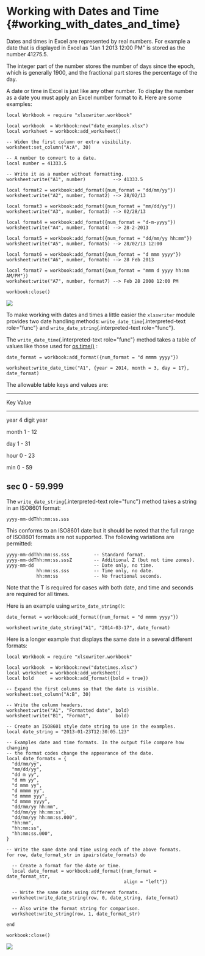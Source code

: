 Working with Dates and Time {#working_with_dates_and_time}
===========================

Dates and times in Excel are represented by real numbers. For example a
date that is displayed in Excel as \"Jan 1 2013 12:00 PM\" is stored as
the number 41275.5.

The integer part of the number stores the number of days since the
epoch, which is generally 1900, and the fractional part stores the
percentage of the day.

A date or time in Excel is just like any other number. To display the
number as a date you must apply an Excel number format to it. Here are
some examples:

``` {.lua}
local Workbook = require "xlsxwriter.workbook"

local workbook  = Workbook:new("date_examples.xlsx")
local worksheet = workbook:add_worksheet()

-- Widen the first column or extra visibility.
worksheet:set_column("A:A", 30)

-- A number to convert to a date.
local number = 41333.5

-- Write it as a number without formatting.
worksheet:write("A1", number)          --> 41333.5

local format2 = workbook:add_format({num_format = "dd/mm/yy"})
worksheet:write("A2", number, format2) --> 28/02/13

local format3 = workbook:add_format({num_format = "mm/dd/yy"})
worksheet:write("A3", number, format3) --> 02/28/13

local format4 = workbook:add_format({num_format = "d-m-yyyy"})
worksheet:write("A4", number, format4) --> 28-2-2013

local format5 = workbook:add_format({num_format = "dd/mm/yy hh:mm"})
worksheet:write("A5", number, format5) --> 28/02/13 12:00

local format6 = workbook:add_format({num_format = "d mmm yyyy"})
worksheet:write("A6", number, format6) --> 28 Feb 2013

local format7 = workbook:add_format({num_format = "mmm d yyyy hh:mm AM/PM"})
worksheet:write("A7", number, format7) --> Feb 28 2008 12:00 PM

workbook:close()
```

![](xlsxwriter/_images/working_with_dates_and_times01.png)

To make working with dates and times a little easier the `xlsxwriter`
module provides two date handling methods:
`write_date_time`{.interpreted-text role="func"} and
`write_date_string`{.interpreted-text role="func"}.

The `write_date_time`{.interpreted-text role="func"} method takes a
table of values like those used for
[os.time()](http://www.lua.org/manual/5.2/manual.html#pdf-os.time) :

    date_format = workbook:add_format({num_format = "d mmmm yyyy"})

    worksheet:write_date_time("A1", {year = 2014, month = 3, day = 17}, date_format)

The allowable table keys and values are:

  -----------------------
  Key      Value
  -------- --------------
  year     4 digit year

  month    1 - 12

  day      1 - 31

  hour     0 - 23

  min      0 - 59

  sec      0 - 59.999
  -----------------------

The `write_date_string`{.interpreted-text role="func"} method takes a
string in an ISO8601 format:

    yyyy-mm-ddThh:mm:ss.sss

This conforms to an ISO8601 date but it should be noted that the full
range of ISO8601 formats are not supported. The following variations are
permitted:

    yyyy-mm-ddThh:mm:ss.sss         -- Standard format.
    yyyy-mm-ddThh:mm:ss.sssZ        -- Additional Z (but not time zones).
    yyyy-mm-dd                      -- Date only, no time.
               hh:mm:ss.sss         -- Time only, no date.
               hh:mm:ss             -- No fractional seconds.

Note that the T is required for cases with both date, and time and
seconds are required for all times.

Here is an example using `write_date_string()`:

    date_format = workbook:add_format({num_format = "d mmmm yyyy"})

    worksheet:write_date_string("A1", "2014-03-17", date_format)

Here is a longer example that displays the same date in a several
different formats:

``` {.lua}
local Workbook = require "xlsxwriter.workbook"

local workbook  = Workbook:new("datetimes.xlsx")
local worksheet = workbook:add_worksheet()
local bold      = workbook:add_format({bold = true})

-- Expand the first columns so that the date is visible.
worksheet:set_column("A:B", 30)

-- Write the column headers.
worksheet:write("A1", "Formatted date", bold)
worksheet:write("B1", "Format",         bold)

-- Create an ISO8601 style date string to use in the examples.
local date_string = "2013-01-23T12:30:05.123"

-- Examples date and time formats. In the output file compare how changing
-- the format codes change the appearance of the date.
local date_formats = {
  "dd/mm/yy",
  "mm/dd/yy",
  "dd m yy",
  "d mm yy",
  "d mmm yy",
  "d mmmm yy",
  "d mmmm yyy",
  "d mmmm yyyy",
  "dd/mm/yy hh:mm",
  "dd/mm/yy hh:mm:ss",
  "dd/mm/yy hh:mm:ss.000",
  "hh:mm",
  "hh:mm:ss",
  "hh:mm:ss.000",
}

-- Write the same date and time using each of the above formats.
for row, date_format_str in ipairs(date_formats) do

  -- Create a format for the date or time.
  local date_format = workbook:add_format({num_format = date_format_str,
                                           align = "left"})

  -- Write the same date using different formats.
  worksheet:write_date_string(row, 0, date_string, date_format)

  -- Also write the format string for comparison.
  worksheet:write_string(row, 1, date_format_str)

end

workbook:close()
```

![](/files/luapower/xlsxwriter/_images/working_with_dates_and_times02.png)
